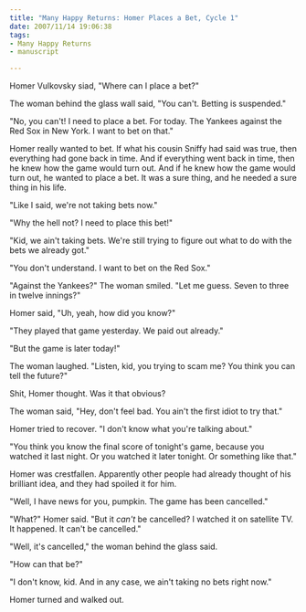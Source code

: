 ```yaml
--- 
title: "Many Happy Returns: Homer Places a Bet, Cycle 1"
date: 2007/11/14 19:06:38
tags: 
- Many Happy Returns
- manuscript

---
```


Homer Vulkovsky siad, "Where can I place a bet?"

The woman behind the glass wall said, "You can't.  Betting is suspended."

"No, you can't!  I need to place a bet.  For today.  The Yankees against the Red Sox in New York.  I want to bet on that."

Homer really wanted to bet.  If what his cousin Sniffy had said was true, then everything had gone back in time.  And if everything went back in time, then he knew how the game would turn out.  And if he knew how the game would turn out, he wanted to place a bet.  It was a sure thing, and he needed a sure thing in his life.

"Like I said, we're not taking bets now."

"Why the hell not?  I need to place this bet!"

"Kid, we ain't taking bets.  We're still trying to figure out what to do with the bets we already got."

"You don't understand.  I want to bet on the Red Sox."

"Against the Yankees?"  The woman smiled.  "Let me guess.  Seven to three in twelve innings?"

Homer said, "Uh, yeah, how did you know?"

"They played that game yesterday.  We paid out already."

"But the game is later today!"

The woman laughed.  "Listen, kid, you trying to scam me?  You think you can tell the future?"

Shit, Homer thought.  Was it that obvious?

The woman said, "Hey, don't feel bad.  You ain't the first idiot to try that."

Homer tried to recover.  "I don't know what you're talking about."

"You think you know the final score of tonight's game, because you watched it last night.  Or you watched it later tonight.  Or something like that."

Homer was crestfallen.  Apparently other people had already thought of his brilliant idea, and they had spoiled it for him.

"Well, I have news for you, pumpkin.  The game has been cancelled."

"What?" Homer said.  "But it *can't* be cancelled?  I watched it on satellite TV.  It happened.  It can't be cancelled."

"Well, it's cancelled," the woman behind the glass said.

"How can that be?"

"I don't know, kid.  And in any case, we ain't taking no bets right now."

Homer turned and walked out.
